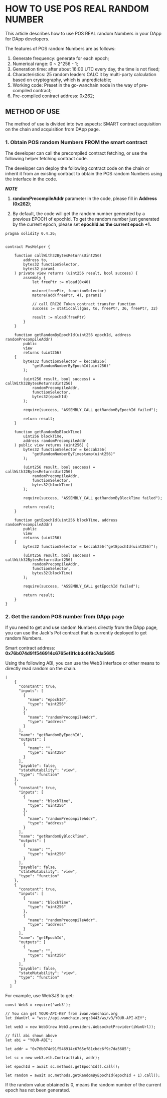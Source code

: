 # HOW TO USE POS REAL RANDOM NUMBER

This article describes how to use POS REAL random Numbers in your DApp for DApp developers.

The features of POS random Numbers are as follows:

1. Generate frequency: generate for each epoch;
2. Numerical range: 0 ~ 2^256 - 1;
3. Generation time: after about 16:00 UTC every day, the time is not fixed;
4. Characteristics: 25 random leaders CALC it by multi-party calculation based on cryptography, which is unpredictable;
5. Working code: Preset in the go-wanchain node in the way of pre-compiled contract;
6. Pre-compiled contract address: 0x262;

## METHOD OF USE

The method of use is divided into two aspects: SMART contract acquisition on the chain and acquisition from DApp page.

### 1. Obtain POS random Numbers FROM the smart contract

The developer can call the precompiled contract fetching, or use the following helper fetching contract code.

The developer can deploy the following contract code on the chain or inherit it from an existing contract to obtain the POS random Numbers using the interface in the code.

***NOTE***

1) **randomPrecompileAddr** parameter in the code, please fill in **Address (0x262)**;

2) By default, the code will get the random number generated by a previous EPOCH of epochId. To get the random number just generated by the current epoch, please set **epochId as the current epoch +1.**


```
pragma solidity 0.4.26;


contract PosHelper {

    function callWith32BytesReturnsUint256(
        address to,
        bytes32 functionSelector,
        bytes32 param1
    ) private view returns (uint256 result, bool success) {
        assembly {
            let freePtr := mload(0x40)

            mstore(freePtr, functionSelector)
            mstore(add(freePtr, 4), param1)

            // call ERC20 Token contract transfer function
            success := staticcall(gas, to, freePtr, 36, freePtr, 32)

            result := mload(freePtr)
        }
    }

    function getRandomByEpochId(uint256 epochId, address randomPrecompileAddr)
        public
        view
        returns (uint256)
    {
        bytes32 functionSelector = keccak256(
            "getRandomNumberByEpochId(uint256)"
        );

        (uint256 result, bool success) = callWith32BytesReturnsUint256(
            randomPrecompileAddr,
            functionSelector,
            bytes32(epochId)
        );

        require(success, "ASSEMBLY_CALL getRandomByEpochId failed");

        return result;
    }

    function getRandomByBlockTime(
        uint256 blockTime,
        address randomPrecompileAddr
    ) public view returns (uint256) {
        bytes32 functionSelector = keccak256(
            "getRandomNumberByTimestamp(uint256)"
        );

        (uint256 result, bool success) = callWith32BytesReturnsUint256(
            randomPrecompileAddr,
            functionSelector,
            bytes32(blockTime)
        );

        require(success, "ASSEMBLY_CALL getRandomByBlockTime failed");

        return result;
    }

    function getEpochId(uint256 blockTime, address randomPrecompileAddr)
        public
        view
        returns (uint256)
    {
        bytes32 functionSelector = keccak256("getEpochId(uint256)");

        (uint256 result, bool success) = callWith32BytesReturnsUint256(
            randomPrecompileAddr,
            functionSelector,
            bytes32(blockTime)
        );

        require(success, "ASSEMBLY_CALL getEpochId failed");

        return result;
    }
}

```

### 2. Get the random POS number from DApp page

If you need to get and use random Numbers directly from the DApp page, you can use the Jack's Pot contract that is currently deployed to get random Numbers.

Smart contract address: **0x76b074d91f546914c6765ef81cbdc6f9c7da5685**

Using the following ABI, you can use the Web3 interface or other means to directly read random on the chain.

```
[
    {
      "constant": true,
      "inputs": [
        {
          "name": "epochId",
          "type": "uint256"
        },
        {
          "name": "randomPrecompileAddr",
          "type": "address"
        }
      ],
      "name": "getRandomByEpochId",
      "outputs": [
        {
          "name": "",
          "type": "uint256"
        }
      ],
      "payable": false,
      "stateMutability": "view",
      "type": "function"
    },
    {
      "constant": true,
      "inputs": [
        {
          "name": "blockTime",
          "type": "uint256"
        },
        {
          "name": "randomPrecompileAddr",
          "type": "address"
        }
      ],
      "name": "getRandomByBlockTime",
      "outputs": [
        {
          "name": "",
          "type": "uint256"
        }
      ],
      "payable": false,
      "stateMutability": "view",
      "type": "function"
    },
    {
      "constant": true,
      "inputs": [
        {
          "name": "blockTime",
          "type": "uint256"
        },
        {
          "name": "randomPrecompileAddr",
          "type": "address"
        }
      ],
      "name": "getEpochId",
      "outputs": [
        {
          "name": "",
          "type": "uint256"
        }
      ],
      "payable": false,
      "stateMutability": "view",
      "type": "function"
    }
  ]
```

For example, use Web3JS to get:

```
const Web3 = require('web3');

// You can get YOUR-API-KEY from iwan.wanchain.org
let iWanUrl = "wss://api.wanchain.org:8443/ws/v3/YOUR-API-KEY";

let web3 = new Web3(new Web3.providers.WebsocketProvider(iWanUrl));

// fill abi shown above
let abi = "YOUR-ABI";

let addr = "0x76b074d91f546914c6765ef81cbdc6f9c7da5685";

let sc = new web3.eth.Contract(abi, addr);

let epochId = await sc.methods.getEpochId().call();

let random = await sc.methods.getRandomByEpochId(epochId + 1).call();

```

If the random value obtained is 0, means the random number of the current epoch has not been generated.
